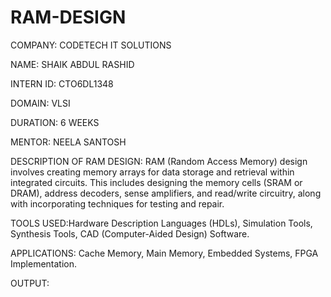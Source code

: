 # RAM-DESIGN

COMPANY: CODETECH IT SOLUTIONS

NAME: SHAIK ABDUL RASHID

INTERN ID: CTO6DL1348

DOMAIN: VLSI

DURATION: 6 WEEKS

MENTOR: NEELA SANTOSH

DESCRIPTION OF RAM DESIGN: RAM (Random Access Memory) design involves creating memory arrays for data storage and retrieval within integrated circuits. This includes designing the memory cells (SRAM or DRAM), address decoders, sense amplifiers, and read/write circuitry, along with incorporating techniques for testing and repair.

TOOLS USED:Hardware Description Languages (HDLs), Simulation Tools, Synthesis Tools, CAD (Computer-Aided Design) Software.

APPLICATIONS: Cache Memory, Main Memory, Embedded Systems, FPGA Implementation.

OUTPUT:



